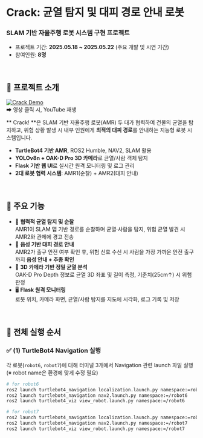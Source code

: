 # Crack: 균열 탐지 및 대피 경로 안내 로봇

### SLAM 기반 자율주행 로봇 시스템 구현 프로젝트
- 프로젝트 기간: **2025.05.18 ~ 2025.05.22** (주요 개발 및 시연 기간)  
- 참여인원: **8명**

<br>

## 🎥 프로젝트 소개  
[![Crack Demo](https://img.youtube.com/vi/RlI6yj5Fucw/0.jpg)](https://youtu.be/RlI6yj5Fucw)  
➡ 영상 클릭 시, YouTube 재생  

** Crack! **은 SLAM 기반 자율주행 로봇(AMR) 두 대가 협력하여 건물의 균열을 탐지하고, 위험 상황 발생 시 내부 인원에게 **최적의 대피 경로**를 안내하는 지능형 로봇 시스템입니다.  

- **TurtleBot4 기반 AMR**, ROS2 Humble, NAV2, SLAM 활용  
- **YOLOv8n + OAK-D Pro 3D 카메라**로 균열/사람 객체 탐지  
- **Flask 기반 웹 UI**로 실시간 원격 모니터링 및 로그 관리  
- **2대 로봇 협력 시스템**: AMR1(순찰) + AMR2(대피 안내)  

<br>

## 🔧 주요 기능
- 🤖 **협력적 균열 탐지 및 순찰**  
  AMR1이 SLAM 맵 기반 경로를 순찰하며 균열·사람을 탐지, 위험 균열 발견 시 AMR2와 관제에 경고 전송  
- 🚶 **음성 기반 대피 경로 안내**  
  AMR2가 출구 안전 여부 확인 후, 위험 신호 수신 시 사람을 가장 가까운 안전 출구까지 **음성 안내 + 추종 확인**  
- 📏 **3D 카메라 기반 정밀 균열 분석**  
  OAK-D Pro Depth 정보로 균열 3D 좌표 및 길이 측정, 기준치(25cm↑) 시 위험 판정  
- 🖥️ **Flask 원격 모니터링**  
  로봇 위치, 카메라 화면, 균열/사람 탐지를 지도에 시각화, 로그 기록 및 저장  

<br>

## 🚀 전체 실행 순서

### ✅ (1) TurtleBot4 Navigation 실행
각 로봇(`robot6`, `robot7`)에 대해 터미널 3개에서 Navigation 관련 launch 파일 실행  
(※ robot name은 환경에 맞게 수정 필요)

```bash
# for robot6
ros2 launch turtlebot4_navigation localization.launch.py namespace:=robot6 map:=$HOME/rokey_c1_mini/src/crack/map/map.yaml
ros2 launch turtlebot4_navigation nav2.launch.py namespace:=/robot6
ros2 launch turtlebot4_viz view_robot.launch.py namespace:=/robot6

# for robot7
ros2 launch turtlebot4_navigation localization.launch.py namespace:=robot7 map:=$HOME/rokey_c1_mini/src/crack/map/map.yaml
ros2 launch turtlebot4_navigation nav2.launch.py namespace:=/robot7
ros2 launch turtlebot4_viz view_robot.launch.py namespace:=/robot7
